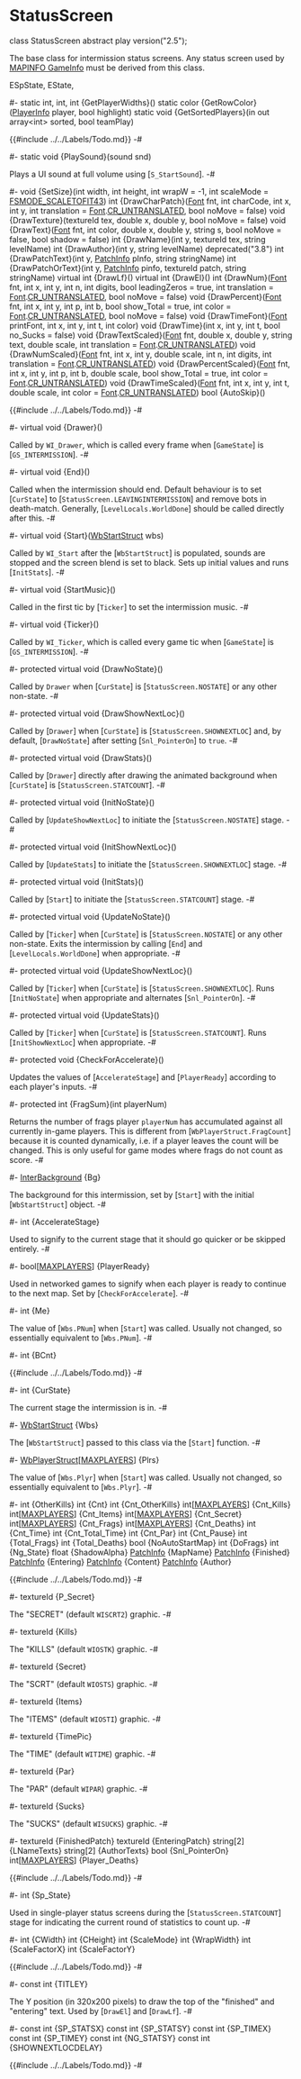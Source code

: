 # StatusScreen

[CR_UNTRANSLATED]: ../Drawing/Font/EColorRange.md#enum-CR_UNTRANSLATED
[ESpState]: StatusScreen/ESpState.md
[EState]: StatusScreen/EState.md
[FSMODE_SCALETOFIT43]: ../Drawing/EScaleMode.md#enum-FSMODE_SCALETOFIT43
[Font]: ../Drawing/Font.md
[FragCount]: WbPlayerStruct.md#memb-FragCount
[GS_INTERMISSION]: ../Base/EGameState.md#memb-GS_INTERMISSION
[GameState]: ../Globals.md#memb-GameState
[InterBackground]: InterBackground.md
[LEAVINGINTERMISSION]: StatusScreen/EState.md#enum-LEAVINGINTERMISSION
[LevelLocals]: ../Level/LevelLocals.md
[MAXPLAYERS]: ../Globals.md#memb-MAXPLAYERS
[NOSTATE]: StatusScreen/EState.md#enum-NOSTATE
[PNum]: WbStartStruct.md#memb-PNum
[PatchInfo]: PatchInfo.md
[PlayerInfo]: ../Players/PlayerInfo.md
[Plyr]: WbStartStruct.md#memb-Plyr
[SHOWNEXTLOC]: StatusScreen/EState.md#enum-SHOWNEXTLOC
[STATCOUNT]: StatusScreen/EState.md#enum-STATCOUNT
[S_StartSound]: ../Base/Object.md#mthd-S_StartSound
[StatusScreen]: #statusscreen
[WbPlayerStruct]: WbPlayerStruct.md
[WbStartStruct]: WbStartStruct.md
[WorldDone]: ../Level/LevelLocals.md#mthd-WorldDone

[mapinfo gameinfo]: ../../Data/MapInfo.md#gameinfo

<!-- api-declaration -->
class StatusScreen abstract play version("2.5");

<!-- api-definition -->
The base class for intermission status screens. Any status screen used
by [MAPINFO GameInfo] must be derived from this class.

<!-- api-sub-types -->
ESpState,
EState,

<!-- api-class-methods -->

#-
static int, int, int {GetPlayerWidths}()
static color {GetRowColor}([PlayerInfo] player, bool highlight)
static void {GetSortedPlayers}(in out array\<int> sorted, bool teamPlay)

{{#include ../../Labels/Todo.md}}
-#

#-
static void {PlaySound}(sound snd)

Plays a UI sound at full volume using [`S_StartSound`].
-#

<!-- api-instance-methods -->

#-
void {SetSize}(int width, int height, int wrapW = -1, int scaleMode = [FSMODE_SCALETOFIT43])
int {DrawCharPatch}([Font] fnt, int charCode, int x, int y, int translation = [Font].[CR_UNTRANSLATED], bool noMove = false)
void {DrawTexture}(textureId tex, double x, double y, bool noMove = false)
void {DrawText}([Font] fnt, int color, double x, double y, string s, bool noMove = false, bool shadow = false)
int {DrawName}(int y, textureId tex, string levelName)
int {DrawAuthor}(int y, string levelName)
deprecated("3.8") int {DrawPatchText}(int y, [PatchInfo] pInfo, string stringName)
int {DrawPatchOrText}(int y, [PatchInfo] pinfo, textureId patch, string stringName)
virtual int {DrawLf}()
virtual int {DrawEl}()
int {DrawNum}([Font] fnt, int x, int y, int n, int digits, bool leadingZeros = true, int translation = [Font].[CR_UNTRANSLATED], bool noMove = false)
void {DrawPercent}([Font] fnt, int x, int y, int p, int b, bool show_Total = true, int color = [Font].[CR_UNTRANSLATED], bool noMove = false)
void {DrawTimeFont}([Font] printFont, int x, int y, int t, int color)
void {DrawTime}(int x, int y, int t, bool no_Sucks = false)
void {DrawTextScaled}([Font] fnt, double x, double y, string text, double scale, int translation = [Font].[CR_UNTRANSLATED])
void {DrawNumScaled}([Font] fnt, int x, int y, double scale, int n, int digits, int translation = [Font].[CR_UNTRANSLATED])
void {DrawPercentScaled}([Font] fnt, int x, int y, int p, int b, double scale, bool show_Total = true, int color = [Font].[CR_UNTRANSLATED])
void {DrawTimeScaled}([Font] fnt, int x, int y, int t, double scale, int color = [Font].[CR_UNTRANSLATED])
bool {AutoSkip}()

{{#include ../../Labels/Todo.md}}
-#

#-
virtual void {Drawer}()

Called by `WI_Drawer`, which is called every frame when [`GameState`]
is [`GS_INTERMISSION`].
-#

#-
virtual void {End}()

Called when the intermission should end. Default behaviour is to set
[`CurState`] to [`StatusScreen.LEAVINGINTERMISSION`] and remove bots
in death-match. Generally, [`LevelLocals.WorldDone`] should be called
directly after this.
-#

#-
virtual void {Start}([WbStartStruct] wbs)

Called by `WI_Start` after the [`WbStartStruct`] is populated, sounds
are stopped and the screen blend is set to black. Sets up initial
values and runs [`InitStats`].
-#

#-
virtual void {StartMusic}()

Called in the first tic by [`Ticker`] to set the intermission music.
-#

#-
virtual void {Ticker}()

Called by `WI_Ticker`, which is called every game tic when
[`GameState`] is [`GS_INTERMISSION`].
-#

#-
protected virtual void {DrawNoState}()

Called by `Drawer` when [`CurState`] is [`StatusScreen.NOSTATE`] or
any other non-state.
-#

#-
protected virtual void {DrawShowNextLoc}()

Called by [`Drawer`] when [`CurState`] is [`StatusScreen.SHOWNEXTLOC`]
and, by default, [`DrawNoState`] after setting [`Snl_PointerOn`] to
`true`.
-#

#-
protected virtual void {DrawStats}()

Called by [`Drawer`] directly after drawing the animated background
when [`CurState`] is [`StatusScreen.STATCOUNT`].
-#

#-
protected virtual void {InitNoState}()

Called by [`UpdateShowNextLoc`] to initiate the
[`StatusScreen.NOSTATE`] stage.
-#

#-
protected virtual void {InitShowNextLoc}()

Called by [`UpdateStats`] to initiate the [`StatusScreen.SHOWNEXTLOC`]
stage.
-#

#-
protected virtual void {InitStats}()

Called by [`Start`] to initiate the [`StatusScreen.STATCOUNT`] stage.
-#

#-
protected virtual void {UpdateNoState}()

Called by [`Ticker`] when [`CurState`] is [`StatusScreen.NOSTATE`] or
any other non-state. Exits the intermission by calling [`End`] and
[`LevelLocals.WorldDone`] when appropriate.
-#

#-
protected virtual void {UpdateShowNextLoc}()

Called by [`Ticker`] when [`CurState`] is
[`StatusScreen.SHOWNEXTLOC`]. Runs [`InitNoState`] when appropriate
and alternates [`Snl_PointerOn`].
-#

#-
protected virtual void {UpdateStats}()

Called by [`Ticker`] when [`CurState`] is [`StatusScreen.STATCOUNT`].
Runs [`InitShowNextLoc`] when appropriate.
-#

#-
protected void {CheckForAccelerate}()

Updates the values of [`AccelerateStage`] and [`PlayerReady`]
according to each player's inputs.
-#

#-
protected int {FragSum}(int playerNum)

Returns the number of frags player `playerNum` has accumulated against
all currently in-game players. This is different from
[`WbPlayerStruct.FragCount`] because it is counted dynamically, i.e.
if a player leaves the count will be changed. This is only useful for
game modes where frags do not count as score.
-#

<!-- api-members -->
#-
[InterBackground] {Bg}

The background for this intermission, set by [`Start`] with the
initial [`WbStartStruct`] object.
-#

#-
int {AccelerateStage}

Used to signify to the current stage that it should go quicker or be
skipped entirely.
-#

#-
bool[[MAXPLAYERS]\] {PlayerReady}

Used in networked games to signify when each player is ready to
continue to the next map. Set by [`CheckForAccelerate`].
-#

#-
int {Me}

The value of [`Wbs.PNum`] when [`Start`] was called. Usually not
changed, so essentially equivalent to [`Wbs.PNum`].
-#

#-
int {BCnt}

{{#include ../../Labels/Todo.md}}
-#

#-
int {CurState}

The current stage the intermission is in.
-#

#-
[WbStartStruct] {Wbs}

The [`WbStartStruct`] passed to this class via the [`Start`] function.
-#

#-
[WbPlayerStruct]\[[MAXPLAYERS]\] {Plrs}

The value of [`Wbs.Plyr`] when [`Start`] was called. Usually not
changed, so essentially equivalent to [`Wbs.Plyr`].
-#

#-
int {OtherKills}
int {Cnt}
int {Cnt_OtherKills}
int[[MAXPLAYERS]\] {Cnt_Kills}
int[[MAXPLAYERS]\] {Cnt_Items}
int[[MAXPLAYERS]\] {Cnt_Secret}
int[[MAXPLAYERS]\] {Cnt_Frags}
int[[MAXPLAYERS]\] {Cnt_Deaths}
int {Cnt_Time}
int {Cnt_Total_Time}
int {Cnt_Par}
int {Cnt_Pause}
int {Total_Frags}
int {Total_Deaths}
bool {NoAutoStartMap}
int {DoFrags}
int {Ng_State}
float {ShadowAlpha}
[PatchInfo] {MapName}
[PatchInfo] {Finished}
[PatchInfo] {Entering}
[PatchInfo] {Content}
[PatchInfo] {Author}

{{#include ../../Labels/Todo.md}}
-#

#-
textureId {P_Secret}

The "SECRET" (default `WISCRT2`) graphic.
-#

#-
textureId {Kills}

The "KILLS" (default `WIOSTK`) graphic.
-#

#-
textureId {Secret}

The "SCRT" (default `WIOSTS`) graphic.
-#

#-
textureId {Items}

The "ITEMS" (default `WIOSTI`) graphic.
-#

#-
textureId {TimePic}

The "TIME" (default `WITIME`) graphic.
-#

#-
textureId {Par}

The "PAR" (default `WIPAR`) graphic.
-#

#-
textureId {Sucks}

The "SUCKS" (default `WISUCKS`) graphic.
-#

#-
textureId {FinishedPatch}
textureId {EnteringPatch}
string[2\] {LNameTexts}
string[2\] {AuthorTexts}
bool {Snl_PointerOn}
int[[MAXPLAYERS]\] {Player_Deaths}

{{#include ../../Labels/Todo.md}}
-#

#-
int {Sp_State}

Used in single-player status screens during the [`StatusScreen.STATCOUNT`] stage
for indicating the current round of statistics to count up.
-#

#-
int {CWidth}
int {CHeight}
int {ScaleMode}
int {WrapWidth}
int {ScaleFactorX}
int {ScaleFactorY}

{{#include ../../Labels/Todo.md}}
-#

<!-- api-constants -->
#-
const int {TITLEY}

The Y position (in 320x200 pixels) to draw the top of the "finished"
and "entering" text. Used by [`DrawEl`] and [`DrawLf`].
-#

#-
const int {SP_STATSX}
const int {SP_STATSY}
const int {SP_TIMEX}
const int {SP_TIMEY}
const int {NG_STATSY}
const int {SHOWNEXTLOCDELAY}

{{#include ../../Labels/Todo.md}}
-#

<!-- EOF -->
